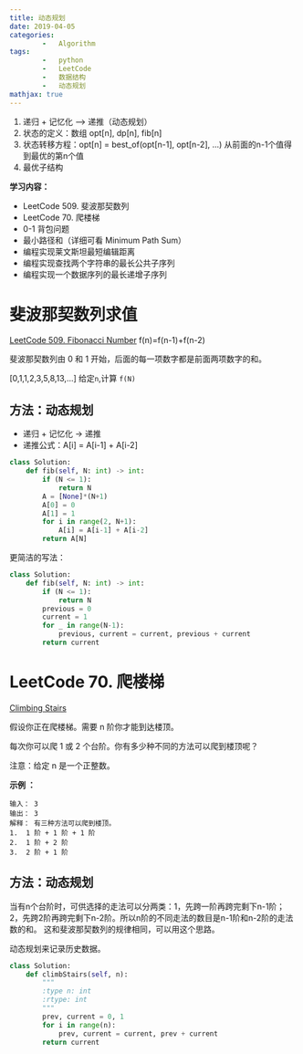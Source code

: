 ```yaml
---
title: 动态规划 
date: 2019-04-05
categories: 
	    -   Algorithm
tags:  
        -   python
        -   LeetCode
        -   数据结构
        -   动态规划
mathjax: true
---
```

1.  递归 + 记忆化 ——> 递推（动态规划）
2.  状态的定义：数组 opt[n], dp[n], fib[n]
3.  状态转移方程：opt[n] = best_of(opt[n-1], opt[n-2], ...) 从前面的n-1个值得到最优的第n个值
4.  最优子结构

**学习内容：**

-   LeetCode 509. 斐波那契数列
-   LeetCode 70. 爬楼梯
-   0-1 背包问题
-   最小路径和（详细可看 Minimum Path Sum）
-   编程实现莱文斯坦最短编辑距离
-   编程实现查找两个字符串的最长公共子序列
-   编程实现一个数据序列的最长递增子序列

 
<!-- more -->

# 斐波那契数列求值 
[LeetCode 509. Fibonacci Number](https://leetcode-cn.com/problems/fibonacci-number/) f(n)=f(n-1)+f(n-2) 

斐波那契数列由 0 和 1 开始，后面的每一项数字都是前面两项数字的和。

[0,1,1,2,3,5,8,13,...]  给定`n`,计算 `f(N)`

## 方法：动态规划

-   递归 + 记忆化 -> 递推
-   递推公式：A[i] = A[i-1] + A[i-2]

```python
class Solution:
    def fib(self, N: int) -> int:
        if (N <= 1):
            return N
        A = [None]*(N+1)
        A[0] = 0
        A[1] = 1
        for i in range(2, N+1):
            A[i] = A[i-1] + A[i-2]
        return A[N]
```
更简洁的写法：
```python
class Solution:
    def fib(self, N: int) -> int:
        if (N <= 1):
            return N
        previous = 0
        current = 1
        for _ in range(N-1):
            previous, current = current, previous + current         
        return current
```

# LeetCode 70. 爬楼梯
[Climbing Stairs](https://leetcode-cn.com/problems/climbing-stairs/)


假设你正在爬楼梯。需要 n 阶你才能到达楼顶。

每次你可以爬 1 或 2 个台阶。你有多少种不同的方法可以爬到楼顶呢？

注意：给定 n 是一个正整数。


**示例 ：**
```
输入： 3
输出： 3
解释： 有三种方法可以爬到楼顶。
1.  1 阶 + 1 阶 + 1 阶
2.  1 阶 + 2 阶
3.  2 阶 + 1 阶
```

## 方法：动态规划
当有n个台阶时，可供选择的走法可以分两类：1，先跨一阶再跨完剩下n-1阶；2，先跨2阶再跨完剩下n-2阶。所以n阶的不同走法的数目是n-1阶和n-2阶的走法数的和。 这和斐波那契数列的规律相同，可以用这个思路。

动态规划来记录历史数据。

```python
class Solution:
    def climbStairs(self, n):
        """
        :type n: int
        :rtype: int
        """
        prev, current = 0, 1
        for i in range(n):
            prev, current = current, prev + current
        return current
```

